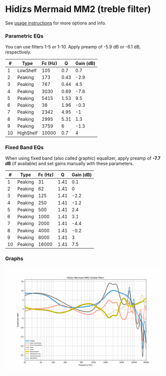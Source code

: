 # Hidizs Mermaid MM2 (treble filter)
See [usage instructions](https://github.com/jaakkopasanen/AutoEq#usage) for more options and info.

### Parametric EQs
You can use filters 1-5 or 1-10. Apply preamp of -5.9 dB or -6.1 dB, respectively.

|   # | Type      |   Fc (Hz) |    Q |   Gain (dB) |
|-----|-----------|-----------|------|-------------|
|   1 | LowShelf  |       105 | 0.7  |         0.7 |
|   2 | Peaking   |       173 | 0.43 |        -2.9 |
|   3 | Peaking   |       767 | 0.44 |         4.5 |
|   4 | Peaking   |      3030 | 0.69 |        -7.6 |
|   5 | Peaking   |      5415 | 1.53 |         9.5 |
|   6 | Peaking   |        38 | 1.96 |        -0.3 |
|   7 | Peaking   |      2342 | 4.95 |        -1   |
|   8 | Peaking   |      2995 | 5.31 |         1.3 |
|   9 | Peaking   |      3759 | 6    |        -1.3 |
|  10 | HighShelf |     10000 | 0.7  |         4   |

### Fixed Band EQs
When using fixed band (also called graphic) equalizer, apply preamp of **-7.7 dB** (if available) and set gains manually with these parameters.

|   # | Type    |   Fc (Hz) |    Q |   Gain (dB) |
|-----|---------|-----------|------|-------------|
|   1 | Peaking |        31 | 1.41 |         0.1 |
|   2 | Peaking |        62 | 1.41 |         0   |
|   3 | Peaking |       125 | 1.41 |        -2.2 |
|   4 | Peaking |       250 | 1.41 |        -1.2 |
|   5 | Peaking |       500 | 1.41 |         2.4 |
|   6 | Peaking |      1000 | 1.41 |         3.1 |
|   7 | Peaking |      2000 | 1.41 |        -4.4 |
|   8 | Peaking |      4000 | 1.41 |        -0.2 |
|   9 | Peaking |      8000 | 1.41 |         3   |
|  10 | Peaking |     16000 | 1.41 |         7.5 |

### Graphs
![](./Hidizs%20Mermaid%20MM2%20(treble%20filter).png)
